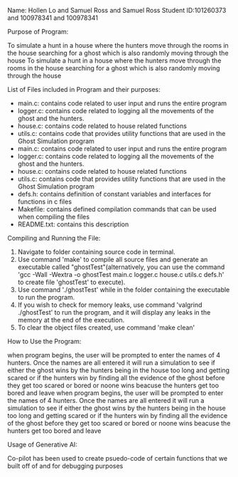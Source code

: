 Name: Hollen Lo and Samuel Ross and Samuel Ross
Student ID:101260373 and 100978341 and 100978341

Purpose of Program:

To simulate a hunt in a house where the hunters move through the rooms in the house searching for a ghost which is also randomly moving through the house
To simulate a hunt in a house where the hunters move through the rooms in the house searching for a ghost which is also randomly moving through the house

List of Files included in Program and their purposes:

- main.c: contains code related to user input and runs the entire program
- logger.c: contains code related to logging all the movements of the ghost and the hunters.
- house.c: contains code related to house related functions
- utils.c: contains code that provides utility functions that are used in the Ghost Simulation program
- main.c: contains code related to user input and runs the entire program
- logger.c: contains code related to logging all the movements of the ghost and the hunters.
- house.c: contains code related to house related functions
- utils.c: contains code that provides utility functions that are used in the Ghost Simulation program
- defs.h: contains definition of constant variables and interfaces for functions in c files
- Makefile: contains defined compilation commands that can be used when compiling the files
- README.txt: contains this description

Compiling and Running the File:

1. Navigate to folder containing source code in terminal.
2. Use command 'make' to compile all source files and generate an executable called "ghostTest"(alternatively,  you can use the command 'gcc -Wall -Wextra -o ghostTest main.c logger.c house.c utils.c defs.h' to create file 'ghostTest' to execute).
3. Use command './ghostTest' while in the folder containing the executable to run the program.
4. If you wish to check for memory leaks, use command 'valgrind ./ghostTest' to run the program, and it will display any leaks in the memory at the end of the execution.
5. To clear the object files created, use command 'make clean'

How to Use the Program:

when program begins, the user will be prompted to enter the names of 4 hunters. Once the names are all entered it will run a simulation to see if either the ghost wins by the hunters being in the house too long and getting scared or if the hunters win by finding all the evidence of the ghost before they get too scared or bored or noone wins beacuse the hunters get too bored and leave
when program begins, the user will be prompted to enter the names of 4 hunters. Once the names are all entered it will run a simulation to see if either the ghost wins by the hunters being in the house too long and getting scared or if the hunters win by finding all the evidence of the ghost before they get too scared or bored or noone wins beacuse the hunters get too bored and leave

Usage of Generative AI:

Co-pilot has been used to create psuedo-code of certain functions that we built off of and for debugging purposes
